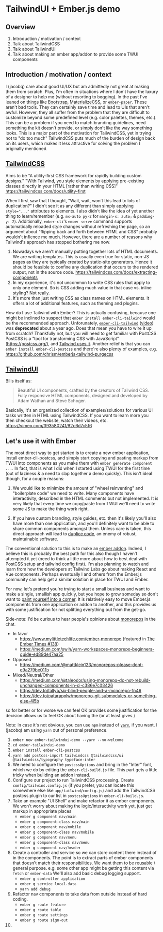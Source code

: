 # TailwindUI + Ember.js demo

## Overview

1. Introduction / motivation / context
2. Talk about TailwindCSS
3. Talk about TailwindUI
4. Talk about making an ember app/addon to provide some TWUI components


## Introduction / motivation / context

I (jacobq) care about good UI/UX but am admittedly not great at making them from scratch.
Plus, I'm often in situations where I don't have the luxury of a designer to help me (without resorting to begging).
In the past I've leaned on things like
[Bootstrap](https://getbootstrap.com/), 
[MaterializeCSS](https://materializecss.com/), or
[`ember-paper`](https://miguelcobain.github.io/ember-paper/#/).
These aren't bad tools. They can certainly save time and lead to UIs that aren't awful.
However, they all suffer from the problem that they are difficult to customize beyond some predefined level
(e.g. color palettes, themes, etc.).
This can be a problem if you need to match branding guidelines, need something the kit doesn't provide, or simply don't like the way something looks.
This is a major part of the motivation for TailwindCSS, yet in trying not to "do too much" TailwindCSS puts much of the burden of design
back on its users, which makes it less attractive for solving the problem I originally mentioned.


## [TailwindCSS](https://tailwindcss.com/)      
Aims to be "A utility-first CSS framework for rapidly building custom designs."
"With Tailwind, you style elements by applying pre-existing classes directly in your HTML [rather than writing CSS]"
https://tailwindcss.com/docs/utility-first

When I first saw that I thought, "Wait, wait, won't this lead to lots of duplication?"
I didn't see it as any different than simply applying `style="..."` attributes to elements.
I also didn't like the idea of yet another thing to learn/remember (e.g. `mx-auto py-2` for `margin-x: auto;` & `padding-y: 2`).
Additionally, `ember-cli`'s `ember serve` command supports automatically reloaded style changes without refreshing the page,
so an argument about "flipping back and forth between HTML and CSS" probably wouldn't inflence me much.
However, there are a number of reasons why Tailwind's approach has stopped bothering me now:
1. Nowadays we aren't manually putting together lots of HTML documents. We are writing templates.
   This is usually even true for static, non-JS pages as they are typically created by static-site generators. 
   Hence it should be feasible to confine any duplication that occurs to the rendered output, not in the source code.
   https://tailwindcss.com/docs/extracting-components  
2. In my experience, it's not uncommon to write CSS rules that apply to only one element. 
   So is CSS adding much value in that case vs. inline styling? Not really.
3. It's more than just writing CSS as class names on HTML elements.
   It offers a lot of additional features, such as theming and plugins. 

How do I use Tailwind with Ember?
This is actually confusing, because one might be inclined to suspect that `ember install ember-cli-tailwind` would be the recommended approach.
Unforunately, [`ember-cli-tailwind`](https://github.com/embermap/ember-cli-tailwind) ([video](https://embermap.com/video/using-postcss-and-tailwind)) was **deprecated** about a year ago. 
Does that mean you have to wire it up from scratch? Thankfully not, but you will need to get familiar with PostCSS.
PostCSS is a "tool for transforming CSS with JavaScript" (https://postcss.org/), and [Tailwind uses it](https://tailwindcss.com/#designed-to-be-customized).
Another relief is that you can `ember install ember-cli-postcss` and there're also plenty of examples, 
e.g. https://github.com/chrism/emberjs-tailwind-purgecss 


## [TailwindUI](https://tailwindui.com/)
Bills itself as:

> Beautiful UI components, crafted by the creators of Tailwind CSS.
> Fully responsive HTML components, designed and developed by Adam Wathan and Steve Schoger.

Basically, it's an organized collection of examples/solutions for various UI tasks written in HTML using TailwindCSS.
If you want to learn more you then checkout the website, watch their videos, etc.    
https://vimeo.com/393580241/82c6d7c5f6


## Let's use it with Ember

The most direct way to get started is to create a new ember application, install ember-cli-postcss, 
and simply start copying and pasting markup from TWUI into components as you make them with `ember generate component ...`.
In fact, that is what I did when I started using TWUI for the first time (out of laziness & a need to slap together a demo quickly).
This isn't ideal though, for a couple reasons:

1. We would like to minimize the amount of "wheel reinventing" and "boilerplate code" we need to write.
   Many components have interactivity, described in the HTML comments but not implemented.
   It is very likely that every time we copy/paste from TWUI we'll need to write some JS to make the thing work right.  

2. If you have custom branding, style guides, etc. then it's likely you'll also have more than one application,
   and you'll definitely want to be able to share common components amongst them.
   Unless care is taken, this direct approach will lead to [duplice code](https://en.wikipedia.org/wiki/Duplicate_code), 
   an enemy of robust, maintainable software.   

The conventional solution to this is to make an [ember addon](https://cli.emberjs.com/release/writing-addons/).
Indeed, I believe this is probably the best path for this also though I haven't attempted it yet
(need to think a little more about how to best deal with PostCSS setup and tailwind config first).
I'm also planning to watch and learn from how the developers at Tailwind Labs go about making React and Vue components.
Perhaps eventually I and others from the Ember.js community can help get a similar solution in place for TWUI and Ember.
 
For now, let's pretend you're trying to start a small business and want to make a single, smallish app quickly,
but you hope to grow someday so don't want to [paint yourself into a corner](https://idioms.thefreedictionary.com/paint+into+a+corner).
It is relatively easy to move Ember.js components from one application or addon to another, and this provides us with some
justification for not splitting everything out from the get-go. 

Side-note: I'd be curious to hear people's opinions about [monorepos](https://en.wikipedia.org/wiki/Monorepo) in the chat.

* In favor 
  - https://www.mylittletechlife.com/ember-monorepo (featured in [The Ember Times #138](https://blog.emberjs.com/2020/03/06/the-ember-times-issue-138.html))
  - https://medium.com/swlh/yarn-workspaces-monorepo-beginners-guide-ed89de47aa25
* Opposed
  - https://medium.com/@mattklein123/monorepos-please-dont-e9a279be011b
* Mixed/Neutral/Other
  - https://medium.com/@taleodor/using-monorepo-do-not-rebuild-unchanged-components-in-ci-c386e7c03426
  - https://dev.to/tallyb/six-blind-people-and-a-monorepo-1n49
  - https://dev.to/patarapolw/monorepo-git-submodules-or-something-else-4l5b

so for better or for worse we can feel OK 
provides some justification for the decision  allows us to feel OK about having the 
(or at least gives )  
 
Note: In case it's not obvious, you can use `npm` instead of [`yarn`](https://classic.yarnpkg.com/lang/en/), if you want.
I (jacobq) am using `yarn` out of personal preference.

1. `ember new ember-tailwindui-demo --yarn --no-welcome`
2. `cd ember-tailwindui-demo`
3. `ember install ember-cli-postcss`
4. `yarn add postcss-import tailwindcss @tailwindcss/ui @tailwindcss/typography typeface-inter`
5. We need to configure the `postcssOptions` and bring in the "Inter" font,
   which we do by editing the `ember-cli-build.js` file.
   This part gets a little tricky when building an addon instead.
6. Configure our project to run TailwindCSS processing.
   Create `config/tailwind.config.js`
   (if you prefer, you can locate this somewhere else like `app/tailwind/config.js`)
   and add the TailwindCSS postcss plugin to our list in `postcssOptions` in `ember-cli-build.js`.
7. Take an example "UI Shell" and make refactor it as ember components.
   We won't worry about making the logic/interactivity work yet, just get markup in appropriate places
   * `ember g component nav/main`
   * `ember g component-class nav/main`
   * `ember g component nav/mobile`
   * `ember g component-class nav/mobile`
   * `ember g component nav/menu`
   * `ember g component-class nav/menu`
   * `ember g component nav/header`
8. Create a controller and service so we can store content there instead of in the components.
   The point is to extract parts of ember components that doesn't match their responsibilities.
   We want them to be reusable / general purpose. 
   e.g. some other app might be getting this content via `fetch` or `ember-data`
   We'll also add basic debug logging support.
   * `ember g controller application`
   * `ember g service local-data`
   * `yarn add debug`
9. Refactor nav components to take data from outside instead of hard coding.
   * `ember g route feature`
   * `ember g route table`
   * `ember g route settings`
   * `ember g route sign-out`
10. 

